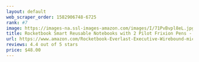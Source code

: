 ```yaml
---
layout: default 
﻿web_scraper_order: 1582906748-6725
rank: #7
image: https://images-na.ssl-images-amazon.com/images/I/71PvBvpl8eL.jpg
title: Rocketbook Smart Reusable Notebooks with 2 Pilot Frixion Pens - Black, Executive (6" x 8.8”) &…
url: https://www.amazon.com/Rocketbook-Everlast-Executive-Wirebound-microfiber/dp/B07HMFBL6M/ref=zg_mw_office-products_7?_encoding=UTF8&psc=1&refRID=P0ECJQ11PPCC8ZJ2K329
reviews: 4.4 out of 5 stars
price: $48.00 
---
```

